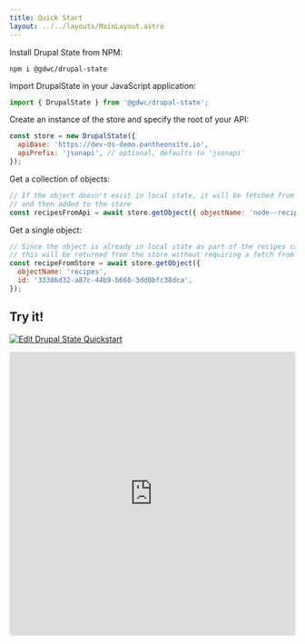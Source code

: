 ```yaml
---
title: Quick Start
layout: ../../layouts/MainLayout.astro
---
```


Install Drupal State from NPM:

```
npm i @gdwc/drupal-state
```

Import DrupalState in your JavaScript application:

```js
import { DrupalState } from '@gdwc/drupal-state';
```

Create an instance of the store and specify the root of your API:

```js
const store = new DrupalState({
  apiBase: 'https://dev-ds-demo.pantheonsite.io',
  apiPrefix: 'jsonapi', // optional, defaults to 'jsonapi'
});
```

Get a collection of objects:

```js
// If the object doesn't exist in local state, it will be fetched from the API
// and then added to the store
const recipesFromApi = await store.getObject({ objectName: 'node--recipe' });
```

Get a single object:

```js
// Since the object is already in local state as part of the recipes collection,
// this will be returned from the store without requiring a fetch from Drupal.
const recipeFromStore = await store.getObject({
  objectName: 'recipes',
  id: '33386d32-a87c-44b9-b66b-3dd0bfc38dca',
});
```

## Try it!

[![Edit Drupal State Quickstart](https://codesandbox.io/static/img/play-codesandbox.svg)](https://codesandbox.io/s/drupal-state-quickstart-z3rlm?expanddevtools=1&fontsize=14&hidenavigation=1&theme=dark)

<iframe src="https://codesandbox.io/embed/drupal-state-quickstart-z3rlm?expanddevtools=1fontsize=14&hidenavigation=1&theme=dark"
     style="width:100%; height:500px; border:0; border-radius: 4px; overflow:hidden;"
     title="Drupal State Quickstart"
     allow="accelerometer; ambient-light-sensor; camera; encrypted-media; geolocation; gyroscope; hid; microphone; midi; payment; usb; vr; xr-spatial-tracking"
     sandbox="allow-forms allow-modals allow-popups allow-presentation allow-same-origin allow-scripts"
   ></iframe>
